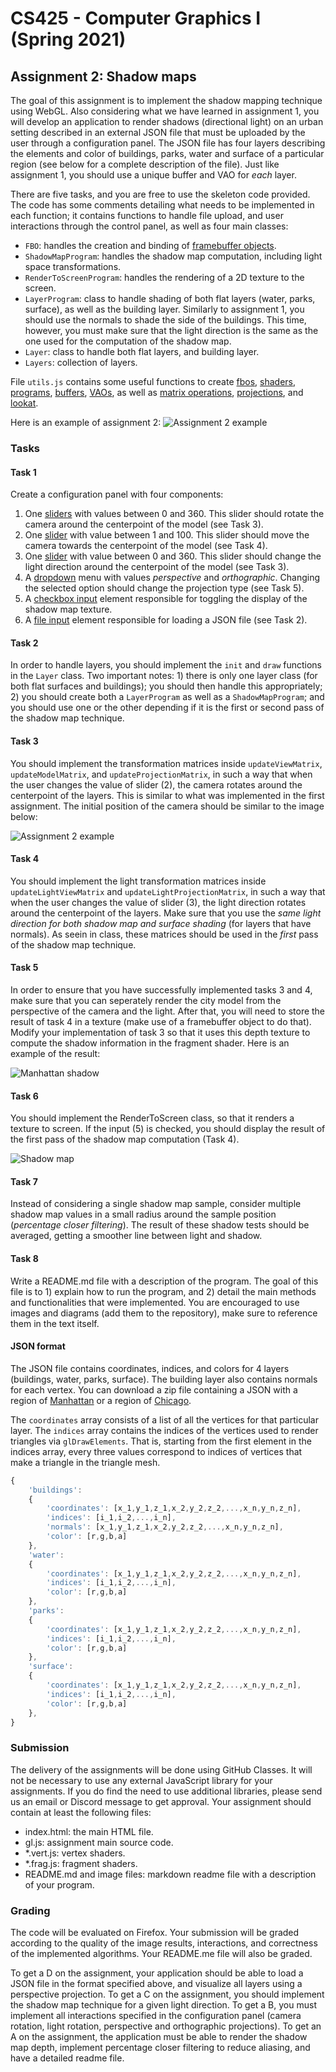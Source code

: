 # CS425 - Computer Graphics I (Spring 2021)

## Assignment 2: Shadow maps
The goal of this assignment is to implement the shadow mapping technique using WebGL. Also considering what we have learned in assignment 1, you will develop an application to render shadows (directional light) on an urban setting described in an external JSON file that must be uploaded by the user through a configuration panel. The JSON file has four layers describing the elements and color of buildings, parks, water and surface of a particular region (see below for a complete description of the file). Just like assignment 1, you should use a unique buffer and VAO for *each* layer.

There are five tasks, and you are free to use the skeleton code provided. The code has some comments detailing what needs to be implemented in each function; it contains functions to handle file upload, and user interactions through the control panel, as well as four main classes:
- `FBO`: handles the creation and binding of [framebuffer objects](https://developer.mozilla.org/en-US/docs/Web/API/WebGLFramebuffer).
- `ShadowMapProgram`: handles the shadow map computation, including light space transformations.
- `RenderToScreenProgram`: handles the rendering of a 2D texture to the screen.
- `LayerProgram`: class to handle shading of both flat layers (water, parks, surface), as well as the building layer. Similarly to assignment 1, you should use the normals to shade the side of the buildings. This time, however, you must make sure that the light direction is the same as the one used for the computation of the shadow map.
- `Layer`: class to handle both flat layers, and building layer.
- `Layers`: collection of layers.

File `utils.js` contains some useful functions to create [fbos](https://developer.mozilla.org/en-US/docs/Web/API/WebGLFramebuffer), [shaders](https://developer.mozilla.org/en-US/docs/Web/API/WebGLShader), [programs](https://developer.mozilla.org/en-US/docs/Web/API/WebGLProgram), [buffers](https://developer.mozilla.org/en-US/docs/Web/API/WebGLBuffer), [VAOs](https://developer.mozilla.org/en-US/docs/Web/API/WebGLVertexArrayObject), as well as [matrix operations](https://developer.mozilla.org/en-US/docs/Web/API/WebGL_API/Matrix_math_for_the_web), [projections](http://www.songho.ca/opengl/gl_projectionmatrix.html), and [lookat](https://www.khronos.org/registry/OpenGL-Refpages/gl2.1/xhtml/gluLookAt.xml).

Here is an example of assignment 2:
![Assignment 2 example](chicago.gif)

### Tasks

#### Task 1
Create a configuration panel with four components: 
1) One [sliders](https://developer.mozilla.org/en-US/docs/Web/HTML/Element/input/range) with values between 0 and 360. This slider should rotate the camera around the centerpoint of the model (see Task 3).
2) One [slider](https://developer.mozilla.org/en-US/docs/Web/HTML/Element/input/range) with value between 1 and 100. This slider should move the camera towards the centerpoint of the model (see Task 4).
3) One [slider](https://developer.mozilla.org/en-US/docs/Web/HTML/Element/input/range) with value between 0 and 360. This slider should change the light direction around the centerpoint of the model (see Task 3).
4) A [dropdown](https://developer.mozilla.org/en-US/docs/Web/HTML/Element/option) menu with values *perspective* and *orthographic*. Changing the selected option should change the projection type (see Task 5).
5) A [checkbox input](https://developer.mozilla.org/en-US/docs/Web/HTML/Element/input/checkbox) element responsible for toggling the display of the shadow map texture.
6) A [file input](https://developer.mozilla.org/en-US/docs/Web/HTML/Element/input/file) element responsible for loading a JSON file (see Task 2).

#### Task 2
In order to handle layers, you should implement the `init` and `draw` functions in the `Layer` class. Two important notes: 1) there is only one layer class (for both flat surfaces and buildings); you should then handle this appropriately; 2) you should create both a `LayerProgram` as well as a `ShadowMapProgram`; and you should use one or the other depending if it is the first or second pass of the shadow map technique.

#### Task 3
You should implement the transformation matrices inside `updateViewMatrix`, `updateModelMatrix`, and `updateProjectionMatrix`, in such a way that when the user changes the value of slider (2), the camera rotates around the centerpoint of the layers. This is similar to what was implemented in the first assignment. The initial position of the camera should be similar to the image below:

![Assignment 2 example](manhattan.png)

#### Task 4
You should implement the light transformation matrices inside `updateLightViewMatrix` and `updateLightProjectionMatrix`, in such a way that when the user changes the value of slider (3), the light direction rotates around the centerpoint of the layers. Make sure that you use the *same light direction for both shadow map and surface shading* (for layers that have normals). As seein in class, these matrices should be used in the *first* pass of the shadow map technique.

#### Task 5
In order to ensure that you have successfully implemented tasks 3 and 4, make sure that you can seperately render the city model from the perspective of the camera and the light. After that, you will need to store the result of task 4 in a texture (make use of a framebuffer object to do that). Modify your implementation of task 3 so that it uses this depth texture to compute the shadow information in the fragment shader. Here is an example of the result:

![Manhattan shadow](manhattan.gif)

#### Task 6
You should implement the RenderToScreen class, so that it renders a texture to screen. If the input (5) is checked, you should display the result of the first pass of the shadow map computation (Task 4). 

![Shadow map](shadowmap.gif)

#### Task 7
Instead of considering a single shadow map sample, consider multiple shadow map values in a small radius around the sample position (*percentage closer filtering*). The result of these shadow tests should be averaged, getting a smoother line between light and shadow.

#### Task 8
Write a README.md file with a description of the program. The goal of this file is to 1) explain how to run the program, and 2) detail the main methods and functionalities that were implemented. You are encouraged to use images and diagrams (add them to the repository), make sure to reference them in the text itself.


#### JSON format

The JSON file contains coordinates, indices, and colors for 4 layers (buildings, water, parks, surface). The building layer also contains normals for each vertex. You can download a zip file containing a JSON with a region of [Manhattan](https://fmiranda.me/courses/cs425-spring-2021/manhattan.json.zip) or a region of [Chicago](https://fmiranda.me/courses/cs425-spring-2021/chicago.json.zip).

The `coordinates` array consists of a list of all the vertices for that particular layer. The `indices` array contains the indices of the vertices used to render triangles via `glDrawElements`. That is, starting from the first element in the indices array, every three values correspond to indices of vertices that make a triangle in the triangle mesh.

```javascript
{
    'buildings': 
    {
        'coordinates': [x_1,y_1,z_1,x_2,y_2,z_2,...,x_n,y_n,z_n],
        'indices': [i_1,i_2,...,i_n],
        'normals': [x_1,y_1,z_1,x_2,y_2,z_2,...,x_n,y_n,z_n],
        'color': [r,g,b,a]
    },
    'water': 
    {
        'coordinates': [x_1,y_1,z_1,x_2,y_2,z_2,...,x_n,y_n,z_n],
        'indices': [i_1,i_2,...,i_n],
        'color': [r,g,b,a]
    },
    'parks': 
    {
        'coordinates': [x_1,y_1,z_1,x_2,y_2,z_2,...,x_n,y_n,z_n],
        'indices': [i_1,i_2,...,i_n],
        'color': [r,g,b,a]
    },
    'surface':
    {
        'coordinates': [x_1,y_1,z_1,x_2,y_2,z_2,...,x_n,y_n,z_n],
        'indices': [i_1,i_2,...,i_n],
        'color': [r,g,b,a]
    },
}
```

### Submission
The delivery of the assignments will be done using GitHub Classes. It will not be necessary to use any external JavaScript library for your assignments. If you do find the need to use additional libraries, please send us an email or Discord message to get approval. Your assignment should contain at least the following files:
- index.html: the main HTML file.
- gl.js: assignment main source code.
- \*.vert.js: vertex shaders.
- \*.frag.js: fragment shaders.
- README.md and image files: markdown readme file with a description of your program.

### Grading
The code will be evaluated on Firefox. Your submission will be graded according to the quality of the image results, interactions, and correctness of the implemented algorithms. Your README.me file will also be graded. 

To get a D on the assignment, your application should be able to load a JSON file in the format specified above, and visualize all layers using a perspective projection. To get a C on the assignment, you should implement the shadow map technique for a given light direction. To get a B, you must implement all interactions specified in the configuration panel (camera rotation, light rotation, perspective and orthographic projections). To get an A on the assignment, the application must be able to render the shadow map depth, implement percentage closer filtering to reduce aliasing, and have a detailed readme file.
